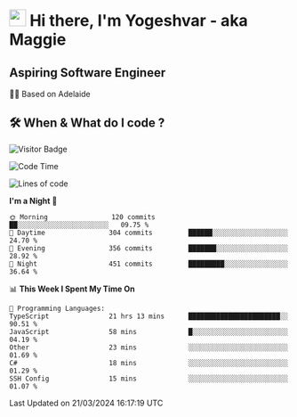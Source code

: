 <h1><img src="https://emojis.slackmojis.com/emojis/images/1531849430/4246/blob-sunglasses.gif?1531849430" width="30"/> Hi there, I'm Yogeshvar - aka Maggie</h1>

## Aspiring Software Engineer
🏂🏻  Based on Adelaide 

## 🛠 When & What do I code ?  

![Visitor Badge](https://visitor-badge.feriirawann.repl.co?username=yogeshvar&repo=yogeshvar&label=Visitors&style=plastic&color=%23457BFF&contentType=svg)

<!--START_SECTION:waka-->
![Code Time](http://img.shields.io/badge/Code%20Time-2%2C775%20hrs%208%20mins-blue)

![Lines of code](https://img.shields.io/badge/From%20Hello%20World%20I%27ve%20Written-4.1%20million%20lines%20of%20code-blue)

**I'm a Night 🦉** 

```text
🌞 Morning                120 commits         ██░░░░░░░░░░░░░░░░░░░░░░░   09.75 % 
🌆 Daytime                304 commits         ██████░░░░░░░░░░░░░░░░░░░   24.70 % 
🌃 Evening                356 commits         ███████░░░░░░░░░░░░░░░░░░   28.92 % 
🌙 Night                  451 commits         █████████░░░░░░░░░░░░░░░░   36.64 % 
```


📊 **This Week I Spent My Time On** 

```text
💬 Programming Languages: 
TypeScript               21 hrs 13 mins      ███████████████████████░░   90.51 % 
JavaScript               58 mins             █░░░░░░░░░░░░░░░░░░░░░░░░   04.19 % 
Other                    23 mins             ░░░░░░░░░░░░░░░░░░░░░░░░░   01.69 % 
C#                       18 mins             ░░░░░░░░░░░░░░░░░░░░░░░░░   01.29 % 
SSH Config               15 mins             ░░░░░░░░░░░░░░░░░░░░░░░░░   01.07 % 
```


 Last Updated on 21/03/2024 16:17:19 UTC
<!--END_SECTION:waka-->
